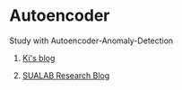 # Autoencoder

Study with Autoencoder-Anomaly-Detection

1. [Ki's blog](https://kh-kim.github.io/)

2. [SUALAB Research Blog](http://research.sualab.com/introduction/review/2020/01/30/anomaly-detection-overview-1.html)
